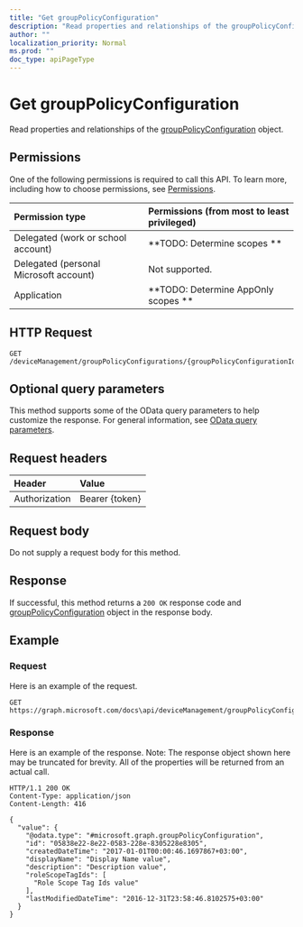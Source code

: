```yaml
---
title: "Get groupPolicyConfiguration"
description: "Read properties and relationships of the groupPolicyConfiguration object."
author: ""
localization_priority: Normal
ms.prod: ""
doc_type: apiPageType
---
```


# Get groupPolicyConfiguration

Read properties and relationships of the [groupPolicyConfiguration](../resources/grouppolicyconfiguration.md) object.

## Permissions
One of the following permissions is required to call this API. To learn more, including how to choose permissions, see [Permissions](/concepts/permissions-reference.md).

|Permission type|Permissions (from most to least privileged)|
|:---|:---|
|Delegated (work or school account)|**TODO: Determine scopes **|
|Delegated (personal Microsoft account)|Not supported.|
|Application|**TODO: Determine AppOnly scopes **|

## HTTP Request
<!-- {
  "blockType": "ignored"
}
-->
``` http
GET /deviceManagement/groupPolicyConfigurations/{groupPolicyConfigurationId}
```

## Optional query parameters
This method supports some of the OData query parameters to help customize the response. For general information, see [OData query parameters](/graph/query-parameters).

## Request headers
|Header|Value|
|:---|:---|
|Authorization|Bearer {token}|

## Request body
Do not supply a request body for this method.

## Response
If successful, this method returns a `200 OK` response code and [groupPolicyConfiguration](../resources/grouppolicyconfiguration.md) object in the response body.

## Example

### Request
Here is an example of the request.
<!-- {
  "blockType": "request",
  "name": "get_grouppolicyconfiguration"
}
-->
``` http
GET https://graph.microsoft.com/docs\api/deviceManagement/groupPolicyConfigurations/{groupPolicyConfigurationId}
```

### Response
Here is an example of the response. Note: The response object shown here may be truncated for brevity. All of the properties will be returned from an actual call.
<!-- {
  "blockType": "response",
  "truncated": true,
  "@odata.type": "microsoft.graph.groupPolicyConfiguration"
}
-->
``` http
HTTP/1.1 200 OK
Content-Type: application/json
Content-Length: 416

{
  "value": {
    "@odata.type": "#microsoft.graph.groupPolicyConfiguration",
    "id": "05838e22-8e22-0583-228e-8305228e8305",
    "createdDateTime": "2017-01-01T00:00:46.1697867+03:00",
    "displayName": "Display Name value",
    "description": "Description value",
    "roleScopeTagIds": [
      "Role Scope Tag Ids value"
    ],
    "lastModifiedDateTime": "2016-12-31T23:58:46.8102575+03:00"
  }
}
```

